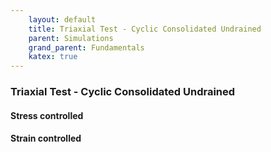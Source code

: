 ```yaml
---
    layout: default
    title: Triaxial Test - Cyclic Consolidated Undrained
    parent: Simulations
    grand_parent: Fundamentals
    katex: true
---
```

### Triaxial Test - Cyclic Consolidated Undrained

#### Stress controlled
#### Strain controlled
